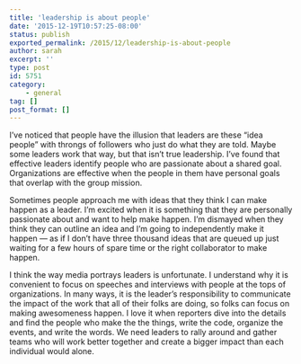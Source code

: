 ```yaml
---
title: 'leadership is about people'
date: '2015-12-19T10:57:25-08:00'
status: publish
exported_permalink: /2015/12/leadership-is-about-people
author: sarah
excerpt: ''
type: post
id: 5751
category:
    - general
tag: []
post_format: []
---
```

I’ve noticed that people have the illusion that leaders are these “idea people” with throngs of followers who just do what they are told. Maybe some leaders work that way, but that isn’t true leadership. I’ve found that effective leaders identify people who are passionate about a shared goal. Organizations are effective when the people in them have personal goals that overlap with the group mission.

Sometimes people approach me with ideas that they think I can make happen as a leader. I’m excited when it is something that they are personally passionate about and want to help make happen. I’m dismayed when they think they can outline an idea and I’m going to independently make it happen — as if I don’t have three thousand ideas that are queued up just waiting for a few hours of spare time or the right collaborator to make happen.

I think the way media portrays leaders is unfortunate. I understand why it is convenient to focus on speeches and interviews with people at the tops of organizations. In many ways, it is the leader’s responsibility to communicate the impact of the work that all of their folks are doing, so folks can focus on making awesomeness happen. I love it when reporters dive into the details and find the people who make the the things, write the code, organize the events, and write the words. We need leaders to rally around and gather teams who will work better together and create a bigger impact than each individual would alone.